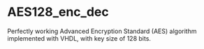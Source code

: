 # AES128_enc_dec
Perfectly working Advanced Encryption Standard (AES) algorithm implemented with VHDL, with key size of 128 bits.
